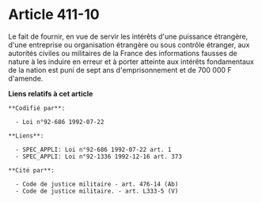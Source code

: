 # Article 411-10

Le fait de fournir, en vue de servir les intérêts d'une puissance étrangère, d'une entreprise ou organisation étrangère ou
sous contrôle étranger, aux autorités civiles ou militaires de la France des informations fausses de nature à les induire en
erreur et à porter atteinte aux intérêts fondamentaux de la nation est puni de sept ans d'emprisonnement et de 700 000 F
d'amende.

**Liens relatifs à cet article**

	**Codifié par**:

	  - Loi n°92-686 1992-07-22

	**Liens**:

	  - SPEC_APPLI: Loi n°92-686 1992-07-22 art. 1
	  - SPEC_APPLI: Loi n°92-1336 1992-12-16 art. 373

	**Cité par**:

	  - Code de justice militaire - art. 476-14 (Ab)
	  - Code de justice militaire. - art. L333-5 (V)

